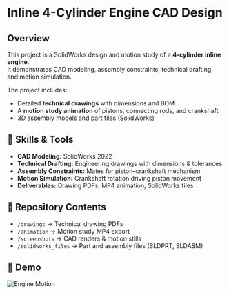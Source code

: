 # Inline 4-Cylinder Engine CAD Design

## Overview
This project is a SolidWorks design and motion study of a **4-cylinder inline engine**.  
It demonstrates CAD modeling, assembly constraints, technical drafting, and motion simulation.

The project includes:
- Detailed **technical drawings** with dimensions and BOM
- A **motion study animation** of pistons, connecting rods, and crankshaft
- 3D assembly models and part files (SolidWorks)

## 🔧 Skills & Tools
- **CAD Modeling:** SolidWorks 2022
- **Technical Drafting:** Engineering drawings with dimensions & tolerances
- **Assembly Constraints:** Mates for piston–crankshaft mechanism
- **Motion Simulation:** Crankshaft rotation driving piston movement
- **Deliverables:** Drawing PDFs, MP4 animation, SolidWorks files

## 📂 Repository Contents
- `/drawings` → Technical drawing PDFs  
- `/animation` → Motion study MP4 export  
- `/screenshots` → CAD renders & motion stills  
- `/solidworks_files` → Part and assembly files (SLDPRT, SLDASM)  

## 🎥 Demo
![Engine Motion](screenshots/motion_study.gif)

